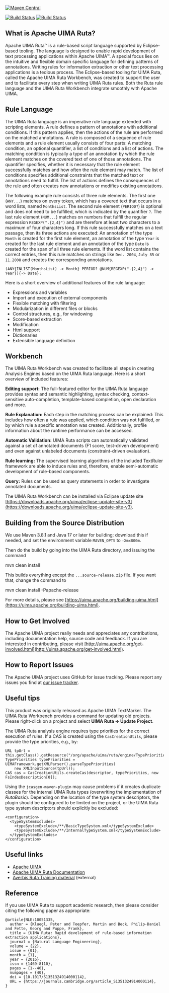 [![Maven Central](https://img.shields.io/maven-central/v/org.apache.uima/ruta-core?style=for-the-badge)](https://search.maven.org/search?q=g:org.apache.uima%20a:ruta*)

[![Build Status](https://ci-builds.apache.org/buildStatus/icon?job=UIMA%2Fuima-ruta%2Fmain&subject=main%20build)](https://ci-builds.apache.org/job/UIMA/job/uima-ruta/job/main/) [![Build Status](https://ci-builds.apache.org/buildStatus/icon?job=UIMA%2Fuima-ruta%2Fmain&subject=main%20build)](https://ci-builds.apache.org/job/UIMA/job/uima-ruta/job/main/)

What is Apache UIMA Ruta?
-------------------------

Apache UIMA Ruta™ is a rule-based script language supported by Eclipse-based tooling. The language is designed to enable rapid development of text processing applications within Apache UIMA™. A special focus lies on the intuitive and flexible domain specific language for defining patterns of annotations. Writing rules for information extraction or other text processing applications is a tedious process. The Eclipse-based tooling for UIMA Ruta, called the Apache UIMA Ruta Workbench, was created to support the user and to facilitate every step when writing UIMA Ruta rules. Both the Ruta rule language and the UIMA Ruta Workbench integrate smoothly with Apache UIMA.


Rule Language
-------------

The UIMA Ruta language is an imperative rule language extended with scripting elements. A rule defines a
pattern of annotations with additional conditions. If this pattern applies, then the actions of the rule are performed 
on the matched annotations. A rule is composed of a sequence of rule elements and a rule element usually consists of four parts: 
A matching condition, an optional quantifier, a list of conditions and a list of actions.
The matching condition is typically a type of an annotation by which the rule element matches on the covered text of one of those annotations.
The quantifier specifies, whether it is necessary that the rule element successfully matches and how often the rule element may match.
The list of conditions specifies additional constraints that the matched text or annotations need to fulfill. The list of actions defines
the consequences of the rule and often creates new annotations or modifies existing annotations.


The following example rule consists of three rule elements. The first one (`ANY...`) matches on every token, which has a covered text that occurs in a word lists, named `MonthsList`.
The second rule element (`PERIOD?`) is optional and does not need to be fulfilled, which is indicated by the quantifier `?`. The last rule element (`NUM...`) matches
on numbers that fulfill the regular expression `REGEXP(".{2,4}")` and are therefore at least two characters to a maximum of four characters long.
If this rule successfully matches on a text passage, then its three actions are executed: An annotation of the type `Month` is created for the first rule element,
an annotation of the type `Year` is created for the last rule element and an annotation of the type `Date` 
is created for the span of all three rule elements. If the word list contains the correct entries, then this rule matches on strings like 
`Dec. 2004`, `July 85` or `11.2008` and creates the corresponding annotations.
  
~~~~
(ANY{INLIST(MonthsList) -> Month} PERIOD? @NUM{REGEXP(".{2,4}") -> Year}){-> Date};
~~~~

Here is a short overview of additional features of the rule language:

* Expressions and variables
* Import and execution of external components
* Flexible matching with filtering
* Modularization in different files or blocks
* Control structures, e.g., for windowing
* Score-based extraction
* Modification
* Html support 
* Dictionaries
* Extensible language definition


Workbench
---------

The UIMA Ruta Workbench was created to facilitate all steps in creating Analysis Engines based on the UIMA Ruta language.
Here is a short overview of included features: 

**Editing support:** The full-featured editor for the UIMA Ruta language provides syntax and semantic highlighting, 
syntax checking, context-sensitive auto-completion, template-based completion, open declaration and more.

**Rule Explanation:** Each step in the matching process can be explained: This includes how often a rule was applied, 
which condition was not fulfilled, or by which rule a specific annotation was created. Additionally, profile information 
about the runtime performance can be accessed.

**Automatic Validation:** UIMA Ruta scripts can automatically validated against a set of annotated documents (F1 score, test-driven development) 
and even against unlabeled documents (constraint-driven evaluation). 

**Rule learning:** The supervised learning algorithms of the included TextRuler framework are able to induce rules 
and, therefore, enable semi-automatic development of rule-based components.

**Query:** Rules can be used as query statements in order to investigate annotated documents.


The UIMA Ruta Workbench can be installed via Eclipse update site [https://downloads.apache.org/uima/eclipse-update-site-v3](https://downloads.apache.org/uima/eclipse-update-site-v3).


Building from the Source Distribution
-------------------------------------

We use Maven 3.8.1 and Java 17 or later for building; download this if needed, 
and set the environment variable `MAVEN_OPTS` to `-Xmx800m`.

Then do the build by going into the UIMA Ruta directory, and issuing the command
   
   mvn clean install
   
This builds everything except the `...source-release.zip` file. If you want that,
change the command to 

   mvn clean install -Papache-release
   
For more details, please see [https://uima.apache.org/building-uima.html](https://uima.apache.org/building-uima.html).


How to Get Involved
-------------------

The Apache UIMA project really needs and appreciates any contributions, including documentation 
help, source code and feedback. If you are interested in contributing, please visit 
[http://uima.apache.org/get-involved.html](http://uima.apache.org/get-involved.html).


How to Report Issues
--------------------

The Apache UIMA project uses GitHub for issue tracking. Please report any issues you find at 
[our issue tracker](https://github.com/apache/uima-ruta/issues).


Useful tips
-----------

This product was originally released as Apache UIMA TextMarker. The UIMA Ruta Workbench provides
a command for updating old projects. Please right-click on a project and select **UIMA Ruta -> Update Project**. 

The UIMA Ruta analysis engine requires type priorities for the correct execution of rules. 
If a CAS is created using the `CasCreationUtils`, please provide the type priorities, e.g., by:

    URL tpUrl = this.getClass().getResource("/org/apache/uima/ruta/engine/TypePriorities.xml");
    TypePriorities typePriorities = UIMAFramework.getXMLParser().parseTypePriorities(
        new XMLInputSource(tpUrl));
    CAS cas = CasCreationUtils.createCas(descriptor, typePriorities, new FsIndexDescription[0]);

Using the `jcasgen-maven-plugin` may cause problems if it creates duplicate classes for the 
internal UIMA Ruta types (overwriting the implementation of _RutaBasic_). Depending on the location 
of the type system descriptors, the plugin should be configured to be limited on the project, 
or the UIMA Ruta type system descriptors should explicitly be excluded:

    <configuration>
      <typeSystemExcludes>
        <typeSystemExclude>/**/BasicTypeSystem.xml</typeSystemExclude>
        <typeSystemExclude>/**/InternalTypeSystem.xml</typeSystemExclude>
      </typeSystemExcludes>
    </configuration>


Useful links
------------

* [Apache UIMA](https://uima.apache.org)
* [Apache UIMA Ruta Documentation](https://uima.apache.org/d/ruta-current/ruta.html)
* [Averbis Ruta Training material](https://github.com/averbis/ruta-training) (external)


Reference
---------

If you use UIMA Ruta to support academic research, then please consider citing the following paper as appropriate:

~~~~
@article{NLE:10051335,
  author = {Kluegl, Peter and Toepfer, Martin and Beck, Philip-Daniel and Fette, Georg and Puppe, Frank},
  title = {UIMA Ruta: Rapid development of rule-based information extraction applications},
  journal = {Natural Language Engineering},
  volume = {22},
  issue = {01},
  month = {1},
  year = {2016},
  issn = {1469-8110},
  pages = {1--40},
  numpages = {40},
  doi = {10.1017/S1351324914000114},
  URL = {https://journals.cambridge.org/article_S1351324914000114},
}
~~~~
